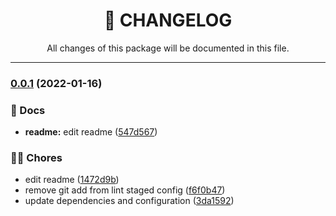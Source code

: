 <div align="center"><h1>📝 CHANGELOG</h1><p>All changes of this package will be documented in this file.</p></div>

---

### [0.0.1](https://github.com/rudemex/nestjs-package-starter/compare/v1.0.4...v0.0.1) (2022-01-16)

### 📝 Docs

- **readme:** edit readme ([547d567](https://github.com/rudemex/nestjs-package-starter/commit/547d5672ed98b8f5192ef9cc422d2be14f183b77))

### 👨‍💻 Chores

- edit readme ([1472d9b](https://github.com/rudemex/nestjs-package-starter/commit/1472d9b4c869f00e7a74c6ae0e6bb298a1a27bf6))
- remove git add from lint staged config ([f6f0b47](https://github.com/rudemex/nestjs-package-starter/commit/f6f0b472ac28a2789b49b323e2b62dff42d086c7))
- update dependencies and configuration ([3da1592](https://github.com/rudemex/nestjs-package-starter/commit/3da15926b0d717d2e9628ba5cca9b8eaa9651030))
